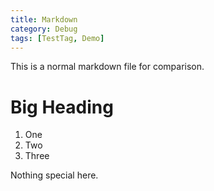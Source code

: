 ```yaml
---
title: Markdown
category: Debug
tags: [TestTag, Demo]
---
```


This is a normal markdown file for comparison.

# Big Heading

1. One
2. Two
3. Three

Nothing special here.

